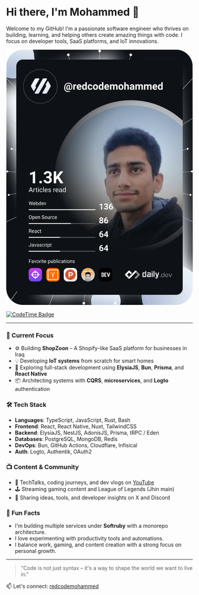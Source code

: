 # Hi there, I'm Mohammed 👋

Welcome to my GitHub! I'm a passionate software engineer who thrives on building, learning, and helping others create amazing things with code. I focus on developer tools, SaaS platforms, and IoT innovations.

![Dev Card](https://github.com/redcodemohammed/redcodemohammed/blob/master/devcard.svg)

[![CodeTime Badge](https://img.shields.io/endpoint?style=social&color=222&url=https%3A%2F%2Fapi.codetime.dev%2Fv3%2Fusers%2Fshield%3Fuid%3D33418)](https://codetime.dev)

---

### 🚀 Current Focus
- ⚙️ Building **ShopZoon** – A Shopify-like SaaS platform for businesses in Iraq
- 💡 Developing **IoT systems** from scratch for smart homes
- 🧠 Exploring full-stack development using **ElysiaJS**, **Bun**, **Prisma**, and **React Native**
- 📦 Architecting systems with **CQRS**, **microservices**, and **Logto** authentication

### 🛠️ Tech Stack

- **Languages**: TypeScript, JavaScript, Rust, Bash
- **Frontend**: React, React Native, Nuxt, TailwindCSS
- **Backend**: ElysiaJS, NestJS, AdonisJS, Prisma, tRPC / Eden
- **Databases**: PostgreSQL, MongoDB, Redis
- **DevOps**: Bun, GitHub Actions, Cloudflare, Infisical
- **Auth**: Logto, Authentik, OAuth2

### 📺 Content & Community
- 🎥 TechTalks, coding journeys, and dev vlogs on [YouTube](https://www.youtube.com/@RedCodeMohammed)
- 🕹️ Streaming gaming content and League of Legends (Jhin main)
- 💬 Sharing ideas, tools, and developer insights on X and Discord

### 🧠 Fun Facts
- I'm building multiple services under **Softruby** with a monorepo architecture.
- I love experimenting with productivity tools and automations.
- I balance work, gaming, and content creation with a strong focus on personal growth.

---

> "Code is not just syntax – it's a way to shape the world we want to live in."

📫 Let's connect: [redcodemohammed](https://github.com/redcodemohammed)
